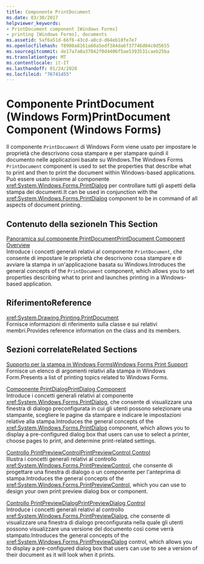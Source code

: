 ```yaml
---
title: Componente PrintDocument
ms.date: 03/30/2017
helpviewer_keywords:
- PrintDocument component [Windows Forms]
- printing [Windows Forms], documents
ms.assetid: 5af6a51d-66f6-43cd-a8cd-d64eb18fe7e7
ms.openlocfilehash: f8908a8161a60a5edf384da6f37746d04c0d5655
ms.sourcegitcommit: de17a7a0a37042f0d4406f5ae5393531caeb25ba
ms.translationtype: MT
ms.contentlocale: it-IT
ms.lasthandoff: 01/24/2020
ms.locfileid: "76741455"
---
```

# <a name="printdocument-component-windows-forms"></a><span data-ttu-id="89953-102">Componente PrintDocument (Windows Form)</span><span class="sxs-lookup"><span data-stu-id="89953-102">PrintDocument Component (Windows Forms)</span></span>
<span data-ttu-id="89953-103">Il componente `PrintDocument` di Windows Form viene usato per impostare le proprietà che descrivono cosa stampare e per stampare quindi il documento nelle applicazioni basate su Windows.</span><span class="sxs-lookup"><span data-stu-id="89953-103">The Windows Forms `PrintDocument` component is used to set the properties that describe what to print and then to print the document within Windows-based applications.</span></span> <span data-ttu-id="89953-104">Può essere usato insieme al componente <xref:System.Windows.Forms.PrintDialog> per controllare tutti gli aspetti della stampa dei documenti.</span><span class="sxs-lookup"><span data-stu-id="89953-104">It can be used in conjunction with the <xref:System.Windows.Forms.PrintDialog> component to be in command of all aspects of document printing.</span></span>  
  
## <a name="in-this-section"></a><span data-ttu-id="89953-105">Contenuto della sezione</span><span class="sxs-lookup"><span data-stu-id="89953-105">In This Section</span></span>  
 [<span data-ttu-id="89953-106">Panoramica sul componente PrintDocument</span><span class="sxs-lookup"><span data-stu-id="89953-106">PrintDocument Component Overview</span></span>](printdocument-component-overview-windows-forms.md)  
 <span data-ttu-id="89953-107">Introduce i concetti generali relativi al componente `PrintDocument`, che consente di impostare le proprietà che descrivono cosa stampare e di avviare la stampa in un'applicazione basata su Windows.</span><span class="sxs-lookup"><span data-stu-id="89953-107">Introduces the general concepts of the `PrintDocument` component, which allows you to set properties describing what to print and launches printing in a Windows-based application.</span></span>  
  
## <a name="reference"></a><span data-ttu-id="89953-108">Riferimento</span><span class="sxs-lookup"><span data-stu-id="89953-108">Reference</span></span>  
 <xref:System.Drawing.Printing.PrintDocument>  
 <span data-ttu-id="89953-109">Fornisce informazioni di riferimento sulla classe e sui relativi membri.</span><span class="sxs-lookup"><span data-stu-id="89953-109">Provides reference information on the class and its members.</span></span>  
  
## <a name="related-sections"></a><span data-ttu-id="89953-110">Sezioni correlate</span><span class="sxs-lookup"><span data-stu-id="89953-110">Related Sections</span></span>  
 [<span data-ttu-id="89953-111">Supporto per la stampa in Windows Forms</span><span class="sxs-lookup"><span data-stu-id="89953-111">Windows Forms Print Support</span></span>](../advanced/windows-forms-print-support.md)  
 <span data-ttu-id="89953-112">Fornisce un elenco di argomenti relativi alla stampa in Windows Form.</span><span class="sxs-lookup"><span data-stu-id="89953-112">Presents a list of printing topics related to Windows Forms.</span></span>  
  
 [<span data-ttu-id="89953-113">Componente PrintDialog</span><span class="sxs-lookup"><span data-stu-id="89953-113">PrintDialog Component</span></span>](printdialog-component-windows-forms.md)  
 <span data-ttu-id="89953-114">Introduce i concetti generali relativi al componente <xref:System.Windows.Forms.PrintDialog>, che consente di visualizzare una finestra di dialogo preconfigurata in cui gli utenti possono selezionare una stampante, scegliere le pagine da stampare e indicare le impostazioni relative alla stampa.</span><span class="sxs-lookup"><span data-stu-id="89953-114">Introduces the general concepts of the <xref:System.Windows.Forms.PrintDialog> component, which allows you to display a pre-configured dialog box that users can use to select a printer, choose pages to print, and determine print-related settings.</span></span>  
  
 [<span data-ttu-id="89953-115">Controllo PrintPreviewControl</span><span class="sxs-lookup"><span data-stu-id="89953-115">PrintPreviewControl Control</span></span>](printpreviewcontrol-control-windows-forms.md)  
 <span data-ttu-id="89953-116">Illustra i concetti generali relativi al controllo <xref:System.Windows.Forms.PrintPreviewControl>, che consente di progettare una finestra di dialogo o un componente per l'anteprima di stampa.</span><span class="sxs-lookup"><span data-stu-id="89953-116">Introduces the general concepts of the <xref:System.Windows.Forms.PrintPreviewControl>, which you can use to design your own print preview dialog box or component.</span></span>  
  
 [<span data-ttu-id="89953-117">Controllo PrintPreviewDialog</span><span class="sxs-lookup"><span data-stu-id="89953-117">PrintPreviewDialog Control</span></span>](printpreviewdialog-control-windows-forms.md)  
 <span data-ttu-id="89953-118">Introduce i concetti generali relativi al controllo <xref:System.Windows.Forms.PrintPreviewDialog>, che consente di visualizzare una finestra di dialogo preconfigurata nella quale gli utenti possono visualizzare una versione del documento così come verrà stampato.</span><span class="sxs-lookup"><span data-stu-id="89953-118">Introduces the general concepts of the <xref:System.Windows.Forms.PrintPreviewDialog> control, which allows you to display a pre-configured dialog box that users can use to see a version of their document as it will look when it prints.</span></span>
